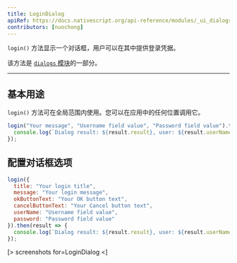 ```yaml
---
title: LoginDialog
apiRef: https://docs.nativescript.org/api-reference/modules/_ui_dialogs_#login
contributors: [nuochong]
---
```


 `login()` 方法显示一个对话框，用户可以在其中提供登录凭据。

该方法是 [`dialogs` 模块](https://docs.nativescript.org/api-reference/modules/_ui_dialogs_)的一部分。

---

## 基本用途

 `login()` 方法可在全局范围内使用。您可以在应用中的任何位置调用它。

```javascript
login("Your message", "Username field value", "Password field value").then(result => {
  console.log(`Dialog result: ${result.result}, user: ${result.userName}, pwd: ${result.password}`);
});
```

## 配置对话框选项

```JavaScript
login({
  title: "Your login title",
  message: "Your login message",
  okButtonText: "Your OK button text",
  cancelButtonText: "Your Cancel button text",
  userName: "Username field value",
  password: "Password field value"
}).then(result => {
  console.log(`Dialog result: ${result.result}, user: ${result.userName}, pwd: ${result.password}`);
});
```

[> screenshots for=LoginDialog <]
